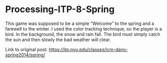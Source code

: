 # Processing-ITP-8-Spring

This game was supposed to be a simple “Welcome” to the spring and a farewell to the winter. I used the color tracking technique, so the player is a bird. In the background, the snow and rain fall. The bird must simply catch the sun and then slowly the bad weather will clear.


Link to original post:
https://itp.nyu.edu/classes/icm-dano-spring2014/spring/
